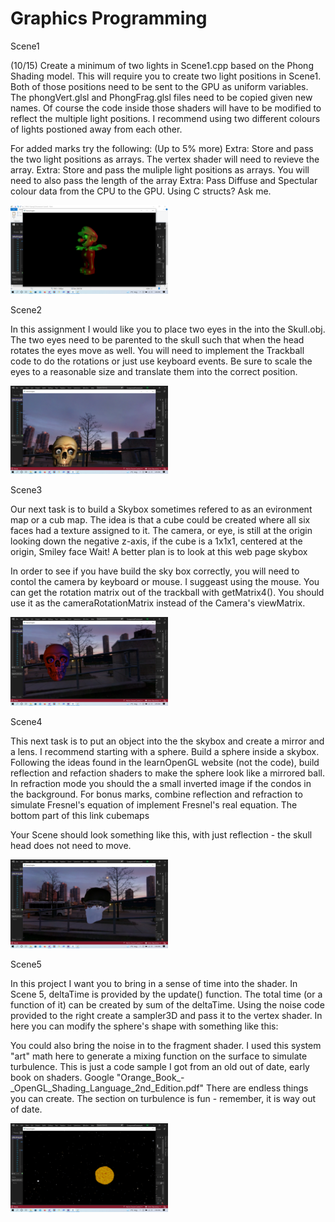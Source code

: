 <h1>Graphics Programming</h1>

Scene1 

(10/15) Create a minimum of two lights in Scene1.cpp based on the Phong Shading model. This will require you to create two light positions in Scene1. Both of those positions need to be sent to the GPU as uniform variables. The phongVert.glsl and PhongFrag.glsl files need to be copied given new names. Of course the code inside those shaders will have to be modified to reflect the multiple light positions. I recommend using two different colours of lights postioned away from each other.

For added marks try the following: (Up to 5% more)
Extra: Store and pass the two light positions as arrays. The vertex shader will need to revieve the array.
Extra: Store and pass the muliple light positions as arrays. You will need to also pass the length of the array
Extra: Pass Diffuse and Spectular colour data from the CPU to the GPU. Using C structs? Ask me. 

<img src="FINAL-OpengGLFramework-Scene1.png" width="50%"></img> 


Scene2

In this assignment I would like you to place two eyes in the into the Skull.obj. The two eyes need to be parented to the skull such that when the head rotates the eyes move as well. You will need to implement the Trackball code to do the rotations or just use keyboard events. Be sure to scale the eyes to a reasonable size and translate them into the correct position.

<img src="FINAL-OpengGLFramework-Scene2.png" width="50%"></img> 

Scene3

Our next task is to build a Skybox sometimes refered to as an evironment map or a cub map.
The idea is that a cube could be created where all six faces had a texture assigned to it.
The camera, or eye, is still at the origin looking down the negative z-axis, if the cube is a 1x1x1, centered at the origin,
Smiley face
Wait! A better plan is to look at this web page skybox

In order to see if you have build the sky box correctly, you will need to contol the camera by keyboard or mouse. I suggeast using the mouse. You can get the rotation matrix out of the trackball with getMatrix4(). You should use it as the cameraRotationMatrix instead of the Camera's viewMatrix.

<img src="FINAL-OpengGLFramework-Scene3.png" width="50%"></img> 


Scene4

This next task is to put an object into the the skybox and create a mirror and a lens. I recommend starting with a sphere.
Build a sphere inside a skybox. Following the ideas found in the learnOpenGL website (not the code), build reflection and refaction shaders to make the sphere look like a mirrored ball. In refraction mode you should the a small inverted image if the condos in the background. For bonus marks, combine reflection and refraction to simulate Fresnel's equation of implement Fresnel's real equation. The bottom part of this link cubemaps

Your Scene should look something like this, with just reflection - the skull head does not need to move.

<img src="FINAL-OpengGLFramework-Scene4.png" width="50%"></img> 


Scene5

In this project I want you to bring in a sense of time into the shader.
In Scene 5, deltaTime is provided by the update() function. The total time (or a function of it) can be created by sum of the deltaTime. Using the noise code provided to the right create a sampler3D and pass it to the vertex shader.
In here you can modify the sphere's shape with something like this:


You could also bring the noise in to the fragment shader.
I used this system "art" math here to generate a mixing function on the surface to simulate turbulence.
This is just a code sample I got from an old out of date, early book on shaders. Google "Orange_Book_-_OpenGL_Shading_Language_2nd_Edition.pdf"
There are endless things you can create. The section on turbulence is fun - remember, it is way out of date. 

<img src="FINAL-OpengGLFramework-Scene5.png" width="50%"></img> 

